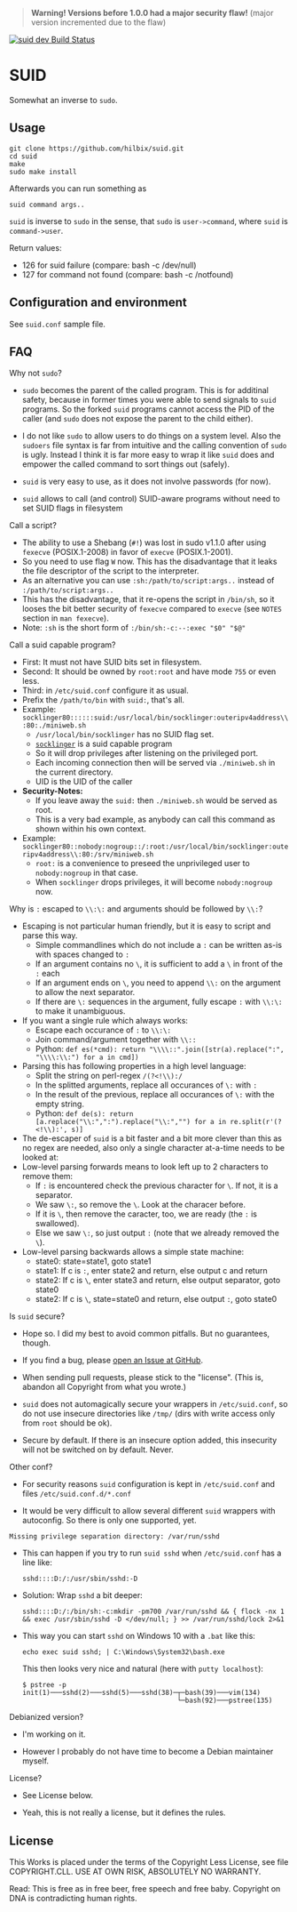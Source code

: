 > **Warning!  Versions before 1.0.0 had a major security flaw!** (major version incremented due to the flaw)

[![suid dev Build Status](https://api.cirrus-ci.com/github/hilbix/suid.svg?branch=master)](https://cirrus-ci.com/github/hilbix/suid/master)


# SUID

Somewhat an inverse to `sudo`.


## Usage

    git clone https://github.com/hilbix/suid.git
    cd suid
    make
    sudo make install

Afterwards you can run something as

    suid command args..

`suid` is inverse to `sudo` in the sense, that `sudo` is `user->command`, where `suid` is `command->user`.

Return values:

- 126 for suid failure (compare: bash -c /dev/null)
- 127 for command not found (compare: bash -c /notfound)


## Configuration and environment

See `suid.conf` sample file.


## FAQ

Why not `sudo`?

- `sudo` becomes the parent of the called program.  This is for additinal safety, because in former times you were able to send signals to `suid` programs.  So the forked `suid` programs cannot access the PID of the caller (and `sudo` does not expose the parent to the child either).

- I do not like `sudo` to allow users to do things on a system level.  Also the `sudoers` file syntax is far from intuitive and the calling convention of `sudo` is ugly.  Instead I think it is far more easy to wrap it like `suid` does and empower the called command to sort things out (safely).

- `suid` is very easy to use, as it does not involve passwords (for now).

- `suid` allows to call (and control) SUID-aware programs without need to set SUID flags in filesystem


Call a script?

- The ability to use a Shebang (`#!`) was lost in sudo v1.1.0 after using `fexecve` (POSIX.1-2008) in favor of `execve` (POSIX.1-2001).
- So you need to use flag `W` now.  This has the disadvantage that it leaks the file descriptor of the script to the interpreter.
- As an alternative you can use `:sh:/path/to/script:args..` instead of `:/path/to/script:args..`
- This has the disadvantage, that it re-opens the script in `/bin/sh`, so it looses the bit better security of `fexecve` compared to `execve` (see `NOTES` section in `man fexecve`).
- Note: `:sh` is the short form of `:/bin/sh:-c:--:exec "$0" "$@"`

Call a suid capable program?

- First: It must not have SUID bits set in filesystem.
- Second: It should be owned by `root:root` and have mode `755` or even less.
- Third: in `/etc/suid.conf` configure it as usual.
- Prefix the `/path/to/bin` with `suid:`, that's all.
- Example: `socklinger80::::::suid:/usr/local/bin/socklinger:outeripv4address\\:80:./miniweb.sh`
  - `/usr/local/bin/socklinger` has no SUID flag set.
  - [`socklinger`](https://github.com/hilbix/socklinger/) is a suid capable program
  - So it will drop privileges after listening on the privileged port.
  - Each incoming connection then will be served via `./miniweb.sh` in the current directory.
  - UID is the UID of the caller
- **Security-Notes:**
  - If you leave away the `suid:` then `./miniweb.sh` would be served as root.
  - This is a very bad example, as anybody can call this command as shown within his own context.
- Example: `socklinger80::nobody:nogroup::/:root:/usr/local/bin/socklinger:outeripv4address\\:80:/srv/miniweb.sh`
  - `root:` is a convenience to preseed the unprivileged user to `nobody:nogroup` in that case.
  - When `socklinger` drops privileges, it will become `nobody:nogroup` now.

Why is `:` escaped to `\\:\:` and arguments should be followed by `\\:`?

- Escaping is not particular human friendly, but it is easy to script and parse this way.
  - Simple commandlines which do not include a `:` can be written as-is with spaces changed to `:`
  - If an argument contains no `\`, it is sufficient to add a `\` in front of the `:` each
  - If an argument ends on `\`, you need to append `\\:` on the argument to allow the next separator.
  - If there are `\:` sequences in the argument, fully escape `:` with `\\:\:` to make it unambiguous.
- If you want a single rule which always works:
  - Escape each occurance of `:` to `\\:\:`
  - Join command/argument together with `\\::`
  - Python: `def es(*cmd): return "\\\\::".join([str(a).replace(":", "\\\\:\\:") for a in cmd])`
- Parsing this has following properties in a high level language:
  - Split the string on perl-regex `/(?<!\\):/`
  - In the splitted arguments, replace all occurances of `\:` with `:`
  - In the result of the previous, replace all occurances of `\:` with the empty string.
  - Python: `def de(s): return [a.replace("\\:",":").replace("\\:","") for a in re.split(r'(?<!\\):', s)]`
- The de-escaper of `suid` is a bit faster and a bit more clever than this
  as no regex are needed, also only a single character at-a-time needs to be looked at:
- Low-level parsing forwards means to look left up to 2 characters to remove them:
  - If `:` is encountered check the previous character for `\`.  If not, it is a separator.
  - We saw `\:`, so remove the `\`.  Look at the characer before.
  - If it is `\`, then remove the caracter, too, we are ready (the `:` is swallowed).
  - Else we saw `\:`, so just output `:` (note that we already removed the `\`).
- Low-level parsing backwards allows a simple state machine:
  - state0: state=state1, goto state1
  - state1: If c is `:`, enter state2 and return, else output c and return
  - state2: If c is `\`, enter state3 and return, else output separator, goto state0
  - state2: If c is `\`, state=state0 and return, else output `:`, goto state0


Is `suid` secure?

- Hope so.  I did my best to avoid common pitfalls.  But no guarantees, though.

- If you find a bug, please [open an Issue at GitHub](https://github.com/hilbix/suid/issues).

- When sending pull requests, please stick to the "license".  (This is, abandon all Copyright from what you wrote.)

- `suid` does not automagically secure your wrappers in `/etc/suid.conf`, so do not use insecure directories like `/tmp/` (dirs with write access only from `root` should be ok).

- Secure by default.  If there is an insecure option added, this insecurity will not be switched on by default.  Never.


Other conf?

- For security reasons `suid` configuration is kept in `/etc/suid.conf` and files `/etc/suid.conf.d/*.conf`

- It would be very difficult to allow several different `suid` wrappers with autoconfig.  So there is only one supported, yet.


`Missing privilege separation directory: /var/run/sshd`

- This can happen if you try to run `suid sshd` when `/etc/suid.conf` has a line like:

      sshd::::D:/:/usr/sbin/sshd:-D

- Solution: Wrap `sshd` a bit deeper:

      sshd::::D:/:/bin/sh:-c:mkdir -pm700 /var/run/sshd && { flock -nx 1 && exec /usr/sbin/sshd -D </dev/null; } >> /var/run/sshd/lock 2>&1

- This way you can start `sshd` on Windows 10 with a `.bat` like this:

      echo exec suid sshd; | C:\Windows\System32\bash.exe

  This then looks very nice and natural (here with `putty localhost`):

      $ pstree -p
      init(1)───sshd(2)───sshd(5)───sshd(38)─┬─bash(39)───vim(134)
                                             └─bash(92)───pstree(135)

Debianized version?

- I'm working on it.

- However I probably do not have time to become a Debian maintainer myself.


License?

- See License below.

- Yeah, this is not really a license, but it defines the rules.


## License

This Works is placed under the terms of the Copyright Less License,
see file COPYRIGHT.CLL.  USE AT OWN RISK, ABSOLUTELY NO WARRANTY.

Read: This is free as in free beer, free speech and free baby.
Copyright on DNA is contradicting human rights.

